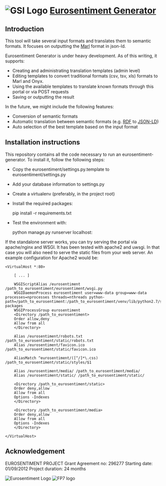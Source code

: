 ![GSI Logo](http://gsi.dit.upm.es/templates/jgsi/images/logo.png)
[Eurosentiment Generator](http://demos.gsi.dit.upm.es/eurosentiment/generator) 
==================================

Introduction
---------------------
This tool will take several input formats and translates them to semantic formats. It focuses on outputting the [Marl](http://gsi.dit.upm.es/ontologies/marl) format in json-ld.

Eurosentiment Generator is under heavy development. As of this writing, it supports:

* Creating and administrating translation templates (admin level)
* Editing templates to convert traditional formats (csv, tsv, xls) formats to Marl and Onyx.
* Using the available templates to translate known formats through this portal or via POST requests
* Saving or outputting the result

In the future, we might include the following features:
* Conversion of semantic formats
* Automatic translation between semantic formats (e.g. [RDF](http://www.w3.org/RDF/) to [JSON-LD](http://json-ld.org/))
* Auto selection of the best template based on the input format


Installation instructions
------------------------------
This repository contains all the code necessary to run an eurosentiment-generator. To install it, follow the following steps:

* Copy the eurosentiment/settings.py.template to eurosentiment/settings.py
* Add your database information to settings.py
* Create a virtualenv (preferably, in the project root)
* Install the required packages:

    pip install -r requirements.txt

* Test the environment with:

    python manage.py runserver localhost:<PORT>


If the standalone server works, you can try serving the portal via apache/nginx and WSGI. It has been tested with apache2 and uwsgi. In that case you will also need to serve the static files from your web server. An example configuration for Apache2 would be:

```
<VirtualHost *:80>

    [ ... ]

    WSGIScriptAlias /eurosentiment /path_to_eurosentiment/eurosentiment/wsgi.py
    WSGIDaemonProcess eurosentiment user=www-data group=www-data processes=nprocesses threads=nthreads python-path=/path_to_eurosentiment:/path_to_eurosentiment/venv/lib/python2.7/site-packages
    WSGIProcessGroup eurosentiment
    <Directory /path_to_eurosentiment>
    Order allow,deny
    Allow from all
    </Directory>

    Alias /eurosentiment/robots.txt /path_to_eurosentiment/static/robots.txt
    Alias /eurosentiment/favicon.ico /path_to_eurosentiment/static/favicon.ico

    AliasMatch ^eurosentiment/([^/]*\.css) /path_to_eurosentiment/static/styles/$1

    Alias /eurosentiment/media/ /path_to_eurosentiment/media/
    Alias /eurosentiment/static/ /path_to_eurosentiment/static/

    <Directory /path_to_eurosentiment/static>
    Order deny,allow
    Allow from all
    Options -Indexes
    </Directory>

    <Directory /path_to_eurosentiment/media>
    Order deny,allow
    Allow from all
    Options -Indexes
    </Directory>

</VirtualHost>
```

Acknowledgement
---------------
EUROSENTIMENT PROJECT
Grant Agreement no: 296277
Starting date: 01/09/2012
Project duration: 24 months

![Eurosentiment Logo](http://eurosentiment.eu/wp-content/themes/twentyten/images/logo_grande.png)
![FP7 logo](http://eurosentiment.eu/wp-content/themes/twentyten/images/xlogo_fp7.gif.pagespeed.ic.9J-_8W8AHX.png)
